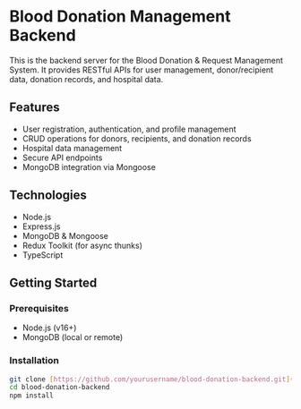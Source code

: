 # Blood Donation Management Backend

This is the backend server for the Blood Donation & Request Management System. It provides RESTful APIs for user management, donor/recipient data, donation records, and hospital data.

## Features

- User registration, authentication, and profile management
- CRUD operations for donors, recipients, and donation records
- Hospital data management
- Secure API endpoints
- MongoDB integration via Mongoose

## Technologies

- Node.js
- Express.js
- MongoDB & Mongoose
- Redux Toolkit (for async thunks)
- TypeScript

## Getting Started

### Prerequisites

- Node.js (v16+)
- MongoDB (local or remote)

### Installation

```bash
git clone [https://github.com/yourusername/blood-donation-backend.git](https://github.com/sandunipri/blood-donation-system-backend.git)
cd blood-donation-backend
npm install
